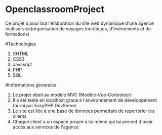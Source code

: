 # OpenclassroomProject
Ce projet a pour but l'élaboration du site web dynamique d'une agence multiservice(organisation de voyages touritiques, d'évènements et de formations)

#Technologies

1. XHTML
2. CSS3
3. Javasript
4. PHP 
5. SQL

#Informations génerales

1. Le projet obeit au modèle MVC (Modèle-Vue-Controleur) 
2. Il a été testé en localhost grace à l'environnement de développement fourni par EasyPHP DevServer
3. Le site est liée à une base de données permettant de repertorier les clients
4. Chaque client a un espace propre à lui même qui lui permet d'avoir accès aux services de l'agence
